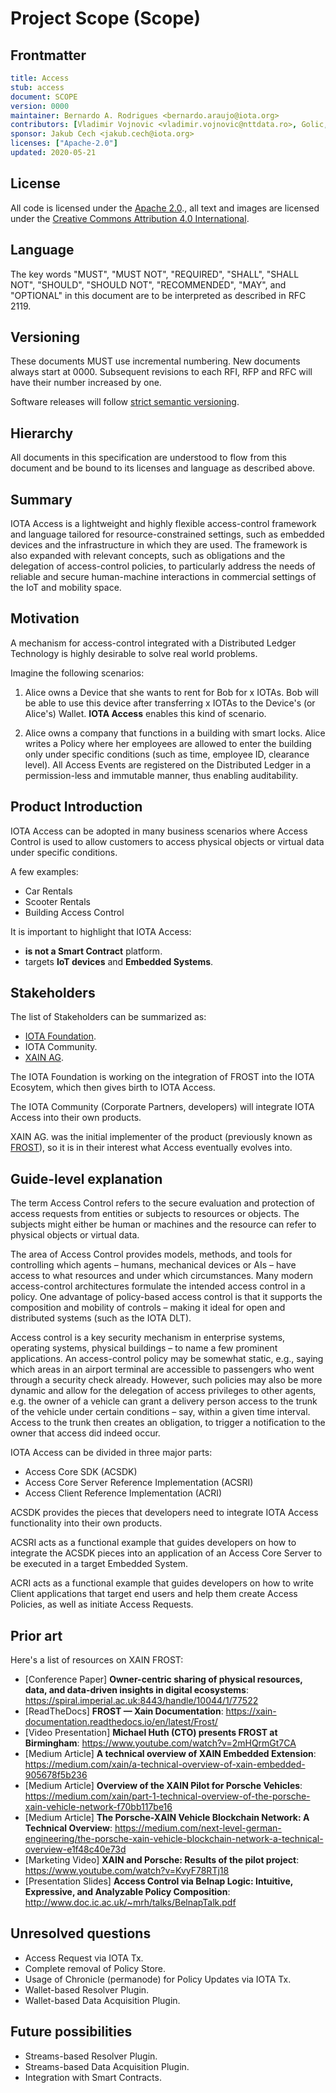 # Project Scope (Scope)
[Scope]: #Scope

## Frontmatter
[frontmatter]: #frontmatter
```yaml
title: Access
stub: access
document: SCOPE
version: 0000
maintainer: Bernardo A. Rodrigues <bernardo.araujo@iota.org>
contributors: [Vladimir Vojnovic <vladimir.vojnovic@nttdata.ro>, Golic, Strahinja <strahinja.golic.bp@nttdata.ro>, Sam Chen <sam.chen@iota.org>, Djordje Golubovic <djordje.golubovic@nttdata.ro>]
sponsor: Jakub Cech <jakub.cech@iota.org>
licenses: ["Apache-2.0"]
updated: 2020-05-21
```

## License
[license]: #license
<!--
Please specify licenses here and in the frontmatter.
-->
All code is licensed under the [Apache 2.0](https://www.apache.org/licenses/LICENSE-2.0.html)., all text and images are licensed under the [Creative Commons Attribution 4.0 International](https://creativecommons.org/licenses/by/4.0/).

## Language
[language]: #language
<!--
Do not change this section.
-->
The key words "MUST", "MUST NOT", "REQUIRED", "SHALL", "SHALL NOT", "SHOULD", "SHOULD NOT", "RECOMMENDED", "MAY", and "OPTIONAL" in this document are to be interpreted as described in RFC 2119.

## Versioning
[versioning]: #versioning
<!--
Do not change this section.
-->
These documents MUST use incremental numbering. New documents always start at 0000. Subsequent revisions to each RFI, RFP and RFC will have their number increased by one.

Software releases will follow [strict semantic versioning](https://semver.org/).

## Hierarchy
[hierarchy]: #hierarchy
<!--
Do not change this section.
-->
All documents in this specification are understood to flow from this document and be bound to its licenses and language as described above.

## Summary
[summary]: #summary
<!--
One paragraph explanation of the feature.
-->

IOTA Access is a lightweight and highly flexible access-control framework and language tailored for resource-constrained settings, such as embedded devices and the infrastructure in which they are used. The framework is also expanded with relevant concepts, such as obligations and the delegation of access-control policies, to particularly address the needs of reliable and secure human-machine interactions in commercial settings of the IoT and mobility space.

## Motivation
[motivation]: #motivation
<!--
Why are we doing this? What use cases does it support? What is the expected outcome?
-->
A mechanism for access-control integrated with a Distributed Ledger Technology is highly desirable to solve real world problems.

Imagine the following scenarios:

1. Alice owns a Device that she wants to rent for Bob for x IOTAs. Bob will be able to use this device after transferring x IOTAs to the Device's (or Alice's) Wallet. **IOTA Access** enables this kind of scenario.

2. Alice owns a company that functions in a building with smart locks. Alice writes a Policy where her employees are allowed to enter the building only under specific conditions (such as time, employee ID, clearance level). All Access Events are registered on the Distributed Ledger in a permission-less and immutable manner, thus enabling auditability.

## Product Introduction
[product]: #product
<!--
Talk about the business reasons for the product's existence, what it is for and who it serves.
-->

IOTA Access can be adopted in many business scenarios where Access Control is used to allow customers to access physical objects or virtual data under specific conditions.

A few examples:
 - Car Rentals
 - Scooter Rentals
 - Building Access Control

It is important to highlight that IOTA Access:
- **is not a Smart Contract** platform.
- targets **IoT devices** and **Embedded Systems**.

## Stakeholders
[stakeholders]: #stakeholders
<!--
- Who are the stakeholders?
- How has the community been involved?
-->
The list of Stakeholders can be summarized as:
- [IOTA Foundation](https://iota.org).
- IOTA Community.
- [XAIN AG](https://www.xain.io/).

The IOTA Foundation is working on the integration of FROST into the IOTA Ecosytem, which then gives birth to IOTA Access.

The IOTA Community (Corporate Partners, developers) will integrate IOTA Access into their own products.

XAIN AG. was the initial implementer of the product (previously known as [FROST](https://xain-documentation.readthedocs.io/en/latest/Frost/)), so it is in their interest what Access eventually evolves into.

## Guide-level explanation
[guide-level-explanation]: #guide-level-explanation
<!--
Explain the proposal as if it was already included in the language and you were
teaching it to another programmer. That generally means:

- Introducing new named concepts.
- Explaining the feature largely in terms of examples.
- Explaining how programmers should *think* about the feature, and how it should impact the
 way they use this software. It should explain the impact as concretely as possible.
- If applicable, provide sample error messages, deprecation warnings, or migration guidance.
- If applicable, describe the differences between teaching this to existing programmers
and new programmers.
-->

The term Access Control refers to the secure evaluation and protection of access requests from entities or  subjects to resources or objects. The subjects might either be human or machines and the resource can refer to physical objects or virtual data.

The area of Access Control provides models, methods, and tools for controlling which agents – humans, mechanical devices or AIs – have access to what resources and under which circumstances. Many modern access-control architectures formulate the intended access control in a policy. One advantage of policy-based access control is that it supports the composition and mobility of controls – making it ideal for open and distributed systems (such as the IOTA DLT).

Access control is a key security mechanism in enterprise systems, operating systems, physical buildings – to name a few prominent applications. An access-control policy may be somewhat static, e.g., saying which areas in an airport terminal are accessible to passengers who went through a security check already. However, such policies may also be more dynamic and allow for the delegation of access privileges to other agents, e.g. the owner of a vehicle can grant a delivery person access to the trunk of the vehicle under certain conditions – say, within a given time interval. Access to the trunk then creates an obligation, to trigger a notification to the owner that access did indeed occur.

IOTA Access can be divided in three major parts:
- Access Core SDK (ACSDK)
- Access Core Server Reference Implementation (ACSRI)
- Access Client Reference Implementation (ACRI)

ACSDK provides the pieces that developers need to integrate IOTA Access functionality into their own products.

ACSRI acts as a functional example that guides developers on how to integrate the ACSDK pieces into an application of an Access Core Server to be executed in a target Embedded System.

ACRI acts as a functional example that guides developers on how to write Client applications that target end users and help them create Access Policies, as well as initiate Access Requests.

## Prior art
[prior-art]: #prior-art
<!--
Discuss prior art, both the good and the bad, in relation to this proposal.
A few examples of what this can include are:

- For language, library, tooling, and compiler proposals: Does this feature
exist in other similar projects and what experience have their community had?
- For community proposals: Is this done by some other community and what were their
experiences with it?
- For other teams: What lessons can we learn from what other communities have done here?
- Papers: Are there any published papers or great posts that discuss this? If you
have some relevant papers to refer to, this can serve as a more detailed theoretical background.

If there is no prior art, that is fine - your ideas are interesting to us whether
they are brand new or if it is an adaptation from other projects.
-->
Here's a list of resources on XAIN FROST:

* [Conference Paper] **Owner-centric sharing of physical resources, data, and data-driven insights in digital ecosystems**: https://spiral.imperial.ac.uk:8443/handle/10044/1/77522
* [ReadTheDocs] **FROST — Xain Documentation**: https://xain-documentation.readthedocs.io/en/latest/Frost/
* [Video Presentation] **Michael Huth (CTO) presents FROST at Birmingham**: https://www.youtube.com/watch?v=2mHQrmGt7CA
* [Medium Article] **A technical overview of XAIN Embedded Extension**: https://medium.com/xain/a-technical-overview-of-xain-embedded-905678f5b236
* [Medium Article] **Overview of the XAIN Pilot for Porsche Vehicles**: https://medium.com/xain/part-1-technical-overview-of-the-porsche-xain-vehicle-network-f70bb117be16
* [Medium Article] **The Porsche-XAIN Vehicle Blockchain Network: A Technical Overview**: https://medium.com/next-level-german-engineering/the-porsche-xain-vehicle-blockchain-network-a-technical-overview-e1f48c40e73d
* [Marketing Video] **XAIN and Porsche: Results of the pilot project**: https://www.youtube.com/watch?v=KvyF78RTj18
* [Presentation Slides] **Access Control via Belnap Logic: Intuitive, Expressive, and Analyzable Policy Composition**: http://www.doc.ic.ac.uk/~mrh/talks/BelnapTalk.pdf


## Unresolved questions
[unresolved-questions]: #unresolved-questions

<!--
- What parts of the design do you expect to resolve through the spec process
before this gets merged?
- What parts of the design do you expect to resolve through the implementation
of this product?
- What related issues do you consider out of scope for this prodect that could
be addressed in the future independently of the solution that comes out it?
-->

- Access Request via IOTA Tx.
- Complete removal of Policy Store.
- Usage of Chronicle (permanode) for Policy Updates via IOTA Tx.
- Wallet-based Resolver Plugin.
- Wallet-based Data Acquisition Plugin.

## Future possibilities
[future-possibilities]: #future-possibilities
<!--
Think about what the natural extension and evolution of your proposal would
be and how it would affect the language and project as a whole in a holistic
way. Try to use this section as a tool to more fully consider all possible
interactions with the project in your proposal.

Also consider how the this all fits into the roadmap for the project
and of the relevant sub-team.

If you have tried and cannot think of any future possibilities,
you may simply state that you cannot think of anything.
-->

- Streams-based Resolver Plugin.
- Streams-based Data Acquisition Plugin.
- Integration with Smart Contracts.
